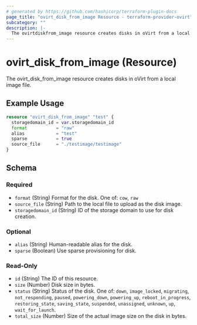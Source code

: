 ```yaml
---
# generated by https://github.com/hashicorp/terraform-plugin-docs
page_title: "ovirt_disk_from_image Resource - terraform-provider-ovirt"
subcategory: ""
description: |-
  The ovirtdiskfrom_image resource creates disks in oVirt from a local image file.
---
```


# ovirt_disk_from_image (Resource)

The ovirt_disk_from_image resource creates disks in oVirt from a local image file.

## Example Usage

```terraform
resource "ovirt_disk_from_image" "test" {
  storagedomain_id = var.storagedomain_id
  format           = "raw"
  alias            = "test"
  sparse           = true
  source_file      = "./testimage/testimage"
}
```

<!-- schema generated by tfplugindocs -->
## Schema

### Required

- `format` (String) Format for the disk. One of: `cow`, `raw`
- `source_file` (String) Path to the local file to upload as the disk image.
- `storagedomain_id` (String) ID of the storage domain to use for disk creation.

### Optional

- `alias` (String) Human-readable alias for the disk.
- `sparse` (Boolean) Use sparse provisioning for disk.

### Read-Only

- `id` (String) The ID of this resource.
- `size` (Number) Disk size in bytes.
- `status` (String) Status of the disk. One of: `down`, `image_locked`, `migrating`, `not_responding`, `paused`, `powering_down`, `powering_up`, `reboot_in_progress`, `restoring_state`, `saving_state`, `suspended`, `unassigned`, `unknown`, `up`, `wait_for_launch`.
- `total_size` (Number) Size of the actual image size on the disk in bytes.


